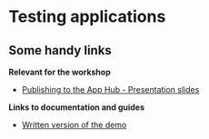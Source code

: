 # Testing applications

## Some handy links

**Relevant for the workshop**

- [Publishing to the App Hub - Presentation slides](https://docs.google.com/presentation/d/1tjH-RJ_U_w28XyL_Ob-35KUGTzxGgMNYuheeidSSbAI/edit?usp=sharing)

**Links to documentation and guides**

- [Written version of the demo](https://www.fiftythreetwenty.com/learn/dhis2/app-development-guides/dhis2-app-hub-submit-app/)
